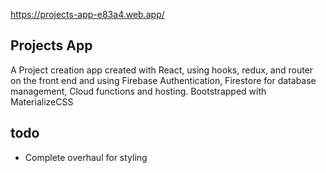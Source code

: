 https://projects-app-e83a4.web.app/

## Projects App 

A Project creation app created with React, using hooks, redux, and router on the front end and using Firebase Authentication, Firestore for database management, Cloud functions and hosting. Bootstrapped with MaterializeCSS

## todo
- Complete overhaul for styling
